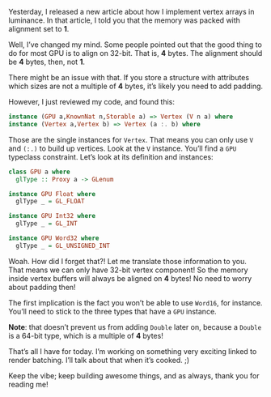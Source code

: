 Yesterday, I released a new article about how I implement vertex arrays in
luminance. In that article, I told you that the memory was packed with
alignment set to **1**.

Well, I’ve changed my mind. Some people pointed out that the good thing to do
for most GPU is to align on 32-bit. That is, **4** bytes. The alignment should
be **4** bytes, then, not **1**.

There might be an issue with that. If you store a structure with attributes
which sizes are not a multiple of **4** bytes, it’s likely you need to add
padding.

However, I just reviewed my code, and found this:

```haskell
instance (GPU a,KnownNat n,Storable a) => Vertex (V n a) where
instance (Vertex a,Vertex b) => Vertex (a :. b) where
```

Those are the single instances for `Vertex`. That means you can only use `V`
and `(:.)` to build up vertices. Look at the `V` instance. You’ll find a `GPU`
typeclass constraint. Let’s look at its definition and instances:

```haskell
class GPU a where
  glType :: Proxy a -> GLenum

instance GPU Float where
  glType _ = GL_FLOAT

instance GPU Int32 where
  glType _ = GL_INT

instance GPU Word32 where
  glType _ = GL_UNSIGNED_INT

```
Woah. How did I forget that?! Let me translate those information to you. That
means we can only have 32-bit vertex component! So the memory inside vertex
buffers will always be aligned on **4** bytes! No need to worry about padding
then!

The first implication is the fact you won’t be able to use `Word16`, for
instance. You’ll need to stick to the three types that have a `GPU` instance.

**Note**: that doesn’t prevent us from adding `Double` later on, because a
`Double` is a 64-bit type, which is a multiple of **4** bytes!

That’s all I have for today. I’m working on something very exciting linked to
render batching. I’ll talk about that when it’s cooked. ;)

Keep the vibe; keep building awesome things, and as always, thank you for
reading me!
